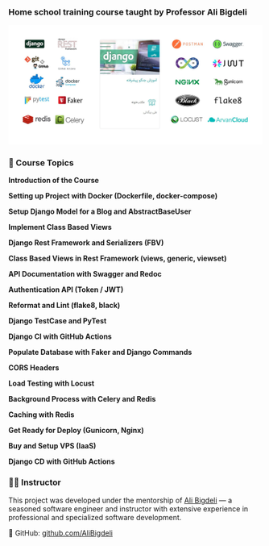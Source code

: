 ### Home school training course taught by Professor Ali Bigdeli

![alt text](docs/193206907-8a98755f-37b3-4a53-82c2-936e7aea69d5.jpg)


### 📘 Course Topics

**Introduction of the Course**

**Setting up Project with Docker (Dockerfile, docker-compose)**

**Setup Django Model for a Blog and AbstractBaseUser**

**Implement Class Based Views**

**Django Rest Framework and Serializers (FBV)**

**Class Based Views in Rest Framework (views, generic, viewset)**

**API Documentation with Swagger and Redoc**

**Authentication API (Token / JWT)**

**Reformat and Lint (flake8, black)**

**Django TestCase and PyTest**

**Django CI with GitHub Actions**

**Populate Database with Faker and Django Commands**

**CORS Headers**

**Load Testing with Locust**

**Background Process with Celery and Redis**

**Caching with Redis**

**Get Ready for Deploy (Gunicorn, Nginx)**

**Buy and Setup VPS (IaaS)**

**Django CD with GitHub Actions**

### 👨‍🏫 Instructor

This project was developed under the mentorship of [Ali Bigdeli](https://github.com/AliBigdeli) — a seasoned software engineer and instructor with extensive experience in professional and specialized software development.

📎 GitHub: [github.com/AliBigdeli](https://github.com/AliBigdeli)
